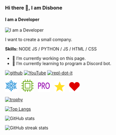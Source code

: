 ### Hi there 👋, I am Disbone
#### I am a Developer
![I am a Developer](https://cdn.discordapp.com/attachments/1296487162694340644/1303062726909624392/Background.png?ex=672a633b&is=672911bb&hm=1266c239f01901421e0f5879d79d87c5018225c7b992a778f586accd07c58247&)

I want to create a small company.

**Skills:** NODE JS / PYTHON / JS / HTML / CSS

- 🔭 I’m currently working on this page.
- 🌱 I’m currently learning to program a Discord bot.

[<img src='https://cdn.jsdelivr.net/npm/simple-icons@3.0.1/icons/github.svg' alt='github' height='40'>](https://github.com/disbonestudio)  [<img src='https://cdn.jsdelivr.net/npm/simple-icons@3.0.1/icons/youtube.svg' alt='YouTube' height='40'>](https://www.youtube.com/@DisbonStudio)  [<img src='https://cdn.jsdelivr.net/npm/simple-icons@3.0.1/icons/repl-dot-it.svg' alt='repl-dot-it' height='40'>](https://replit.com/@disbonstudio)  

<a href='https://archiveprogram.github.com/'><img src='https://raw.githubusercontent.com/acervenky/animated-github-badges/master/assets/acbadge.gif' width='40' height='40'></a> <a href='https://docs.github.com/en/developers'><img src='https://raw.githubusercontent.com/acervenky/animated-github-badges/master/assets/devbadge.gif' width='40' height='40'></a> <a href='https://github.com/pricing'><img src='https://raw.githubusercontent.com/acervenky/animated-github-badges/master/assets/pro.gif' width='40' height='40'></a> <a href='https://stars.github.com/'><img src='https://raw.githubusercontent.com/acervenky/animated-github-badges/master/assets/starbadge.gif' width='35' height='35'></a> <a href='https://docs.github.com/en/github/supporting-the-open-source-community-with-github-sponsors'><img src='https://raw.githubusercontent.com/acervenky/animated-github-badges/master/assets/sponsorbadge.gif' width='35' height='35'></a> 

[![trophy](https://github-profile-trophy.vercel.app/?username=disbonestudio&theme=darkhub)](https://github.com/ryo-ma/github-profile-trophy)

[![Top Langs](https://github-readme-stats.vercel.app/api/top-langs/?username=disbonestudio&theme=dark)](https://github.com/anuraghazra/github-readme-stats)

![GitHub stats](https://github-readme-stats.vercel.app/api?username=disbonestudio&show_icons=true&count_private=true&theme=dark)  

![GitHub streak stats](https://streak-stats.demolab.com/?user=disbonestudio&theme=dark)
